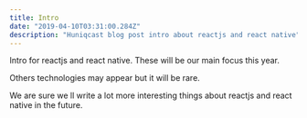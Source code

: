 ```yaml
---
title: Intro
date: "2019-04-10T03:31:00.284Z"
description: "Huniqcast blog post intro about reactjs and react native"
---
```


Intro for reactjs and react native. These will be our main focus this year.

Others technologies may appear but it will be rare.

We are sure we ll write a lot more interesting things about reactjs and react native in the future.
